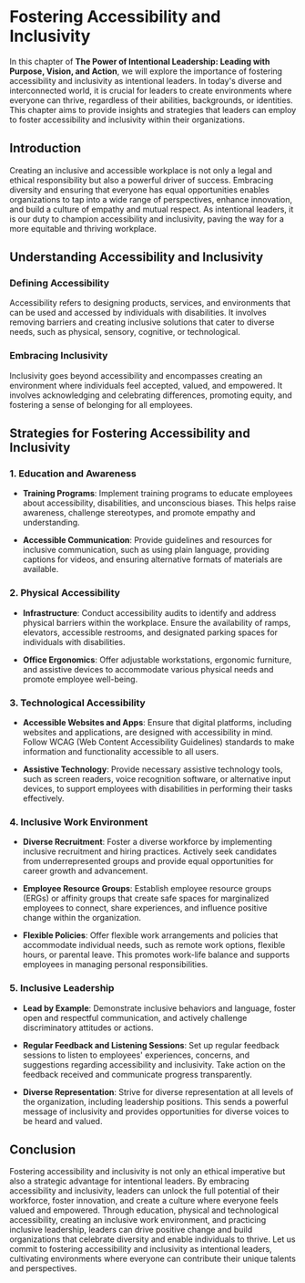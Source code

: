 Fostering Accessibility and Inclusivity
================================================

In this chapter of **The Power of Intentional Leadership: Leading with Purpose, Vision, and Action**, we will explore the importance of fostering accessibility and inclusivity as intentional leaders. In today's diverse and interconnected world, it is crucial for leaders to create environments where everyone can thrive, regardless of their abilities, backgrounds, or identities. This chapter aims to provide insights and strategies that leaders can employ to foster accessibility and inclusivity within their organizations.

Introduction
------------

Creating an inclusive and accessible workplace is not only a legal and ethical responsibility but also a powerful driver of success. Embracing diversity and ensuring that everyone has equal opportunities enables organizations to tap into a wide range of perspectives, enhance innovation, and build a culture of empathy and mutual respect. As intentional leaders, it is our duty to champion accessibility and inclusivity, paving the way for a more equitable and thriving workplace.

Understanding Accessibility and Inclusivity
-------------------------------------------

### Defining Accessibility

Accessibility refers to designing products, services, and environments that can be used and accessed by individuals with disabilities. It involves removing barriers and creating inclusive solutions that cater to diverse needs, such as physical, sensory, cognitive, or technological.

### Embracing Inclusivity

Inclusivity goes beyond accessibility and encompasses creating an environment where individuals feel accepted, valued, and empowered. It involves acknowledging and celebrating differences, promoting equity, and fostering a sense of belonging for all employees.

Strategies for Fostering Accessibility and Inclusivity
------------------------------------------------------

### 1. Education and Awareness

* **Training Programs**: Implement training programs to educate employees about accessibility, disabilities, and unconscious biases. This helps raise awareness, challenge stereotypes, and promote empathy and understanding.

* **Accessible Communication**: Provide guidelines and resources for inclusive communication, such as using plain language, providing captions for videos, and ensuring alternative formats of materials are available.

### 2. Physical Accessibility

* **Infrastructure**: Conduct accessibility audits to identify and address physical barriers within the workplace. Ensure the availability of ramps, elevators, accessible restrooms, and designated parking spaces for individuals with disabilities.

* **Office Ergonomics**: Offer adjustable workstations, ergonomic furniture, and assistive devices to accommodate various physical needs and promote employee well-being.

### 3. Technological Accessibility

* **Accessible Websites and Apps**: Ensure that digital platforms, including websites and applications, are designed with accessibility in mind. Follow WCAG (Web Content Accessibility Guidelines) standards to make information and functionality accessible to all users.

* **Assistive Technology**: Provide necessary assistive technology tools, such as screen readers, voice recognition software, or alternative input devices, to support employees with disabilities in performing their tasks effectively.

### 4. Inclusive Work Environment

* **Diverse Recruitment**: Foster a diverse workforce by implementing inclusive recruitment and hiring practices. Actively seek candidates from underrepresented groups and provide equal opportunities for career growth and advancement.

* **Employee Resource Groups**: Establish employee resource groups (ERGs) or affinity groups that create safe spaces for marginalized employees to connect, share experiences, and influence positive change within the organization.

* **Flexible Policies**: Offer flexible work arrangements and policies that accommodate individual needs, such as remote work options, flexible hours, or parental leave. This promotes work-life balance and supports employees in managing personal responsibilities.

### 5. Inclusive Leadership

* **Lead by Example**: Demonstrate inclusive behaviors and language, foster open and respectful communication, and actively challenge discriminatory attitudes or actions.

* **Regular Feedback and Listening Sessions**: Set up regular feedback sessions to listen to employees' experiences, concerns, and suggestions regarding accessibility and inclusivity. Take action on the feedback received and communicate progress transparently.

* **Diverse Representation**: Strive for diverse representation at all levels of the organization, including leadership positions. This sends a powerful message of inclusivity and provides opportunities for diverse voices to be heard and valued.

Conclusion
----------

Fostering accessibility and inclusivity is not only an ethical imperative but also a strategic advantage for intentional leaders. By embracing accessibility and inclusivity, leaders can unlock the full potential of their workforce, foster innovation, and create a culture where everyone feels valued and empowered. Through education, physical and technological accessibility, creating an inclusive work environment, and practicing inclusive leadership, leaders can drive positive change and build organizations that celebrate diversity and enable individuals to thrive. Let us commit to fostering accessibility and inclusivity as intentional leaders, cultivating environments where everyone can contribute their unique talents and perspectives.
